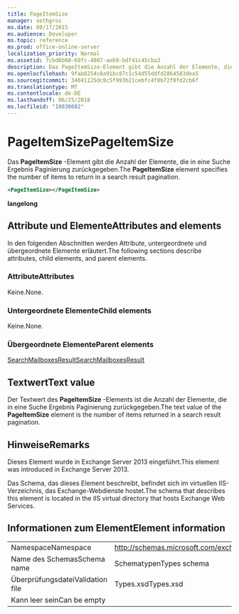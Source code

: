 ```yaml
---
title: PageItemSize
manager: sethgros
ms.date: 09/17/2015
ms.audience: Developer
ms.topic: reference
ms.prod: office-online-server
localization_priority: Normal
ms.assetid: 7cbd6b60-69fc-4007-aeb9-bdf41c45cba3
description: Das PageItemSize-Element gibt die Anzahl der Elemente, die in eine Suche Ergebnis Paginierung zurückgegeben.
ms.openlocfilehash: 9fab8254c8a91bc87c1c54d55ddfd2864583dea5
ms.sourcegitcommit: 34041125dc8c5f993b21cebfc4f8b72f0fd2cb6f
ms.translationtype: MT
ms.contentlocale: de-DE
ms.lasthandoff: 06/25/2018
ms.locfileid: "19830682"
---
```

# <a name="pageitemsize"></a><span data-ttu-id="cf139-103">PageItemSize</span><span class="sxs-lookup"><span data-stu-id="cf139-103">PageItemSize</span></span>

<span data-ttu-id="cf139-104">Das **PageItemSize** -Element gibt die Anzahl der Elemente, die in eine Suche Ergebnis Paginierung zurückgegeben.</span><span class="sxs-lookup"><span data-stu-id="cf139-104">The **PageItemSize** element specifies the number of items to return in a search result pagination.</span></span> 
  
```XML
<PageItemSize></PageItemSize>
```

 <span data-ttu-id="cf139-105">**lange**</span><span class="sxs-lookup"><span data-stu-id="cf139-105">**long**</span></span>
## <a name="attributes-and-elements"></a><span data-ttu-id="cf139-106">Attribute und Elemente</span><span class="sxs-lookup"><span data-stu-id="cf139-106">Attributes and elements</span></span>

<span data-ttu-id="cf139-107">In den folgenden Abschnitten werden Attribute, untergeordnete und übergeordnete Elemente erläutert.</span><span class="sxs-lookup"><span data-stu-id="cf139-107">The following sections describe attributes, child elements, and parent elements.</span></span>
  
### <a name="attributes"></a><span data-ttu-id="cf139-108">Attribute</span><span class="sxs-lookup"><span data-stu-id="cf139-108">Attributes</span></span>

<span data-ttu-id="cf139-109">Keine.</span><span class="sxs-lookup"><span data-stu-id="cf139-109">None.</span></span>
  
### <a name="child-elements"></a><span data-ttu-id="cf139-110">Untergeordnete Elemente</span><span class="sxs-lookup"><span data-stu-id="cf139-110">Child elements</span></span>

<span data-ttu-id="cf139-111">Keine.</span><span class="sxs-lookup"><span data-stu-id="cf139-111">None.</span></span>
  
### <a name="parent-elements"></a><span data-ttu-id="cf139-112">Übergeordnete Elemente</span><span class="sxs-lookup"><span data-stu-id="cf139-112">Parent elements</span></span>

[<span data-ttu-id="cf139-113">SearchMailboxesResult</span><span class="sxs-lookup"><span data-stu-id="cf139-113">SearchMailboxesResult</span></span>](searchmailboxesresult.md)
  
## <a name="text-value"></a><span data-ttu-id="cf139-114">Textwert</span><span class="sxs-lookup"><span data-stu-id="cf139-114">Text value</span></span>

<span data-ttu-id="cf139-115">Der Textwert des **PageItemSize** -Elements ist die Anzahl der Elemente, die in eine Suche Ergebnis Paginierung zurückgegeben.</span><span class="sxs-lookup"><span data-stu-id="cf139-115">The text value of the **PageItemSize** element is the number of items returned in a search result pagination.</span></span> 
  
## <a name="remarks"></a><span data-ttu-id="cf139-116">Hinweise</span><span class="sxs-lookup"><span data-stu-id="cf139-116">Remarks</span></span>

<span data-ttu-id="cf139-117">Dieses Element wurde in Exchange Server 2013 eingeführt.</span><span class="sxs-lookup"><span data-stu-id="cf139-117">This element was introduced in Exchange Server 2013.</span></span>
  
<span data-ttu-id="cf139-118">Das Schema, das dieses Element beschreibt, befindet sich im virtuellen IIS-Verzeichnis, das Exchange-Webdienste hostet.</span><span class="sxs-lookup"><span data-stu-id="cf139-118">The schema that describes this element is located in the IIS virtual directory that hosts Exchange Web Services.</span></span>
  
## <a name="element-information"></a><span data-ttu-id="cf139-119">Informationen zum Element</span><span class="sxs-lookup"><span data-stu-id="cf139-119">Element information</span></span>

|||
|:-----|:-----|
|<span data-ttu-id="cf139-120">Namespace</span><span class="sxs-lookup"><span data-stu-id="cf139-120">Namespace</span></span>  <br/> |http://schemas.microsoft.com/exchange/services/2006/types  <br/> |
|<span data-ttu-id="cf139-121">Name des Schemas</span><span class="sxs-lookup"><span data-stu-id="cf139-121">Schema name</span></span>  <br/> |<span data-ttu-id="cf139-122">Schematypen</span><span class="sxs-lookup"><span data-stu-id="cf139-122">Types schema</span></span>  <br/> |
|<span data-ttu-id="cf139-123">Überprüfungsdatei</span><span class="sxs-lookup"><span data-stu-id="cf139-123">Validation file</span></span>  <br/> |<span data-ttu-id="cf139-124">Types.xsd</span><span class="sxs-lookup"><span data-stu-id="cf139-124">Types.xsd</span></span>  <br/> |
|<span data-ttu-id="cf139-125">Kann leer sein</span><span class="sxs-lookup"><span data-stu-id="cf139-125">Can be empty</span></span>  <br/> ||
   

